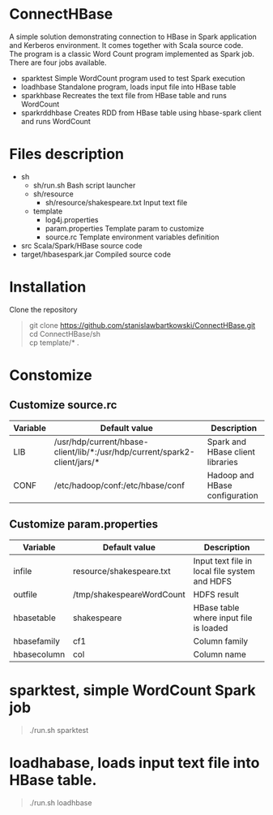# ConnectHBase

A simple solution demonstrating connection to HBase in Spark application and Kerberos environment. It comes together with Scala source code.<br>
The program is a classic Word Count program implemented as Spark job.<br>
There are four jobs available.
* sparktest Simple WordCount program used to test Spark execution
* loadhbase Standalone program, loads input file into HBase table
* sparkhbase Recreates the text file from HBase table and runs WordCount
* sparkrddhbase Creates RDD from HBase table using hbase-spark client and runs WordCount

# Files description
* sh
  * sh/run.sh Bash script launcher
  * sh/resource
    * sh/resource/shakespeare.txt Input text file
  * template
    * log4j.properties
    * param.properties Template param to customize
    * source.rc Template environment variables definition
* src Scala/Spark/HBase source code
* target/hbasespark.jar Compiled source code
  
# Installation

Clone the repository<br>
>git clone https://github.com/stanislawbartkowski/ConnectHBase.git<br>
>cd ConnectHBase/sh<br>
>cp template/* .

# Constomize

## Customize source.rc

| Variable | Default value | Description
| --- | --- | -- |
| LIB | /usr/hdp/current/hbase-client/lib/\*:/usr/hdp/current/spark2-client/jars/\* | Spark and HBase client libraries
| CONF | /etc/hadoop/conf:/etc/hbase/conf | Hadoop and HBase configuration

## Customize param.properties

| Variable | Default value | Description
| --- | --- | -- |
| infile | resource/shakespeare.txt | Input text file in local file system and HDFS
| outfile | /tmp/shakespeareWordCount | HDFS result
| hbasetable | shakespeare | HBase table where input file is loaded
| hbasefamily | cf1 | Column family
| hbasecolumn | col | Column name

# sparktest, simple WordCount Spark job
>  ./run.sh sparktest
# loadhabase, loads input text file into HBase table.
>  ./run.sh loadhbase




